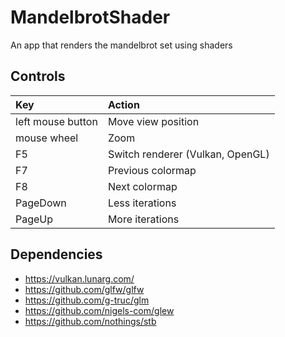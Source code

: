 # MandelbrotShader
An app that renders the mandelbrot set using shaders

## Controls
Key               | Action
:-----            | :-----
left mouse button | Move view position
mouse wheel       | Zoom
F5                | Switch renderer (Vulkan, OpenGL)
F7                | Previous colormap
F8                | Next colormap
PageDown          | Less iterations
PageUp            | More iterations

## Dependencies
- https://vulkan.lunarg.com/
- https://github.com/glfw/glfw
- https://github.com/g-truc/glm
- https://github.com/nigels-com/glew
- https://github.com/nothings/stb
